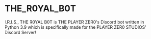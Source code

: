 # THE_R0YAL_B0T
 I.R.I.S., THE R0YAL B0T is THE PLAYER ZER0's Discord bot written in Python 3.9 which is specifically made for the PLAYER ZER0 STUDIOS' Discord Server!
